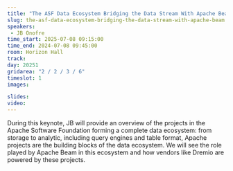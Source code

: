 ```yaml
---
title: "The ASF Data Ecosystem Bridging the Data Stream With Apache Beam"
slug: the-asf-data-ecosystem-bridging-the-data-stream-with-apache-beam
speakers:
 - JB Onofre
time_start: 2025-07-08 09:15:00
time_end: 2024-07-08 09:45:00
room: Horizon Hall
track: 
day: 20251
gridarea: "2 / 2 / 3 / 6"
timeslot: 1 
images: 

slides:
video: 
---
```


During this keynote, JB will provide an overview of the projects in the Apache Software Foundation forming a complete data ecosystem: from storage to analytic, including query engines and table format, Apache projects are the building blocks of the data ecosystem. We will see the role played by Apache Beam in this ecosystem and how vendors like Dremio are powered by these projects.
